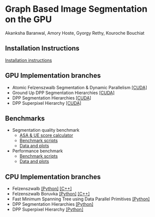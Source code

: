 # Graph Based Image Segmentation on the GPU

Akanksha Baranwal, Amory Hoste, Gyorgy Rethy, Kouroche Bouchiat


## Installation Instructions
[Installation instructions](https://gitlab.ethz.ch/ahoste/graph-algorithm-image-segmentation/-/blob/master/installation.md)


## GPU Implementation branches

- Atomic Felzenszwalb Segmentation & Dynamic Parallelism [[CUDA]](https://gitlab.ethz.ch/ahoste/graph-algorithm-image-segmentation/-/tree/cuda-mst-naive)
- Ground Up DPP Segmentation Hierarchies [[CUDA]](https://gitlab.ethz.ch/ahoste/graph-algorithm-image-segmentation/-/tree/boruvka_fastMST_fixingSegments_v1)
- DPP Segmentation Hierarchies [[CUDA]](https://gitlab.ethz.ch/ahoste/graph-algorithm-image-segmentation/-/tree/fastmst_segment)
- DPP Superpixel Hierarchy [[CUDA]](https://gitlab.ethz.ch/ahoste/graph-algorithm-image-segmentation/-/tree/superpixel_gpu)


## Benchmarks

- Segmentation quality benchmark
  - [ASA & UE score calculator](https://gitlab.ethz.ch/ahoste/graph-algorithm-image-segmentation/-/tree/comparetool)
  - [Benchmark scripts](https://gitlab.ethz.ch/ahoste/graph-algorithm-image-segmentation/-/tree/benchmarking)
  - [Data and plots](https://gitlab.ethz.ch/ahoste/graph-algorithm-image-segmentation/-/tree/correct-benchmark-plots)
- Performance benchmark
  - [Benchmark scripts](https://gitlab.ethz.ch/ahoste/graph-algorithm-image-segmentation/-/tree/performance_benchmark/performance_benchmark)
  - [Data and plots](https://gitlab.ethz.ch/ahoste/graph-algorithm-image-segmentation/-/tree/performance_benchmark/performance_plots)


## CPU Implementation branches

- Felzenszwalb [[Python]](https://gitlab.ethz.ch/ahoste/graph-algorithm-image-segmentation/-/tree/felzenszwalb_python) [[C++]](https://gitlab.ethz.ch/ahoste/graph-algorithm-image-segmentation/-/tree/felzenswlab_baseline)
- Felzenszwalb Boruvka [[Python]](https://gitlab.ethz.ch/ahoste/graph-algorithm-image-segmentation/-/tree/boruvka_sequential_python) [[C++]](https://gitlab.ethz.ch/ahoste/graph-algorithm-image-segmentation/-/tree/felzenszwalb_Boruvka_cpp)
- Fast Minimum Spanning Tree using Data Parallel Primitives [[Python]](https://gitlab.ethz.ch/ahoste/graph-algorithm-image-segmentation/-/tree/fastmst_python)
- DPP Segmentation Hierarchies [[Python]](https://gitlab.ethz.ch/ahoste/graph-algorithm-image-segmentation/-/tree/hierarchies_python)
- DPP Superpixel Hierarchy [[Python]](https://gitlab.ethz.ch/ahoste/graph-algorithm-image-segmentation/-/tree/superpixel_hierarchy)





